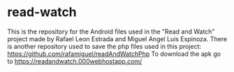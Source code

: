 # read-watch
This is the repository for the Android files used in the "Read and Watch" project made by Rafael Leon Estrada and Miguel Angel Luis Espinoza.
There is another repository used to save the php files used in this project: https://github.com/rafamiguel/readAndWatchPhp
To download the apk go to https://readandwatch.000webhostapp.com/
